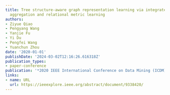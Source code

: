 ```yaml
---
title: Tree structure-aware graph representation learning via integrated hierarchical
  aggregation and relational metric learning
authors:
- Ziyue Qiao
- Pengyang Wang
- Yanjie Fu
- Yi Du
- Pengfei Wang
- Yuanchun Zhou
date: '2020-01-01'
publishDate: '2024-03-02T12:16:26.616318Z'
publication_types:
- paper-conference
publication: '*2020 IEEE International Conference on Data Mining (ICDM)*'
links:
- name: URL
  url: https://ieeexplore.ieee.org/abstract/document/9338420/
---
```


